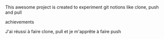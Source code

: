  This awesome project is created to experiment git notions like clone, push and pull

 achievements

 J'ai réussi à faire clone, pull et je m'apprête à faire push
